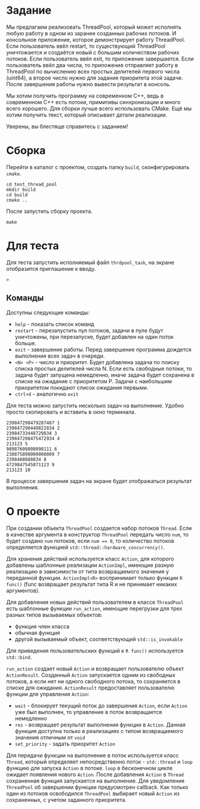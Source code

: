 # Задание

Мы предлагаем реализовать ThreadPool, который может исполнять любую работу в одном из заранее созданных рабочих потоков. И консольное приложение, которое демонстрирует работу ThreadPool. Если пользователь ввёл restart, то существующий ThreadPool уничтожается и создаётся новый с большим количеством рабочих потоков. Если пользователь ввёл exit, то приложение завершается. Если пользователь ввёл два числа, то приложение отправляет работу в ThreadPool по вычислению всех простых делителей первого числа (uint64), а второе число нужно для задания приоритета этой задаче. После завершения работы нужно вывести результат в консоль.

Мы хотим получить программу на современном C++, ведь в современном C++ есть потоки, примитивы синхронизации и много всего хорошего. Для сборки лучше всего использовать CMake. Ещё мы хотим получить текст, который описывает детали реализации.

Уверены, вы блестяще справитесь с заданием!

# Сборка

Перейти в каталог с проектом, создать папку `build`, сконфигурировать `cmake`.

```
cd test_thread_pool
mkdir build
cd build
cmake ..
```

После запустить сборку проекта.

```
make
```

# Для теста
Для теста запустить исполняемый файл `thrdpool_task`, на экране отобразится приглашение к вводу.

```
> 
```

## Команды

Доступны следующие команды:

 - `help` - показать список команд
 - `restart` - перезапустить пул потоков, задачи в пуле будут уничтожены, при перезапуске, будет добавлен на один поток больше.
 - `exit` - завершение работы. Перед завершение программа дождется выполнения всех задач в очереди.
 - `<N> <P>` - число и приоритет. Будет добавлена задача по поиску списка простых делителей числа N. Если есть свободные потоки, то задача будет запущена немедленно, иначе задача будет сохранена в списке на ожидание с приоритетом P. Задачи с наибольшим приоритетом покидают список ожидания первыми.
 - `ctrl+d` - аналогично `exit`

Для теста можно запустить несколько задач на выполнение. Удобно просто скопировать и вставить в окно терминала.

```
239847298479287487 1
239847298449822834 2
23984733448729834 3
239847298475472934 4
213123 5
98987609808098111 6
230875890000000009 7
2398488888834 8
4729847545871123 9
213123 10

```

В процессе завершения задач на экране будет отображаться результат выполнения.

# О проекте

При создании объекта `ThreadPool` создается набор потоков `Thread`. Если в качестве аргумента в конструктор `ThreadPool` передать число `num`, то будет создано  `num` потоков, если `num == 0`, то количество потоков определяется функцией `std::thread::hardware_concurrency()`.

Для хранения действий используется класс `Action`, для которого добавлены шаблонные реализации `ActionImpl`, имеющие разную реализацию в зависимости от типа возвращаемого значения у переданной функции. `ActionImpl<R>` воспринимает только функции `R func()` (func возвращает результат типа R и не принимает никаких аргументов).

Для добавления новых действий пользователем в классе `ThreadPool` есть шаблонные функции `run_action`, имеющие перегрузки для трех разных типов вызываемых объектов:

 - функция член класса
 - обычная функция
 - другой вызываемый объект, соответствующий `std::is_invokable`

 Для приведения пользовательских функций к `R func()` используется `std::bind`.

`run_action` создает новый `Action` и возвращает пользователю объект `ActionResult`. Созданный `Action` запускается одним из свободных потоков, а если нет ни одного свободного потока, то сохраняется в списке для ожидания. `ActionResult` предоставляет пользователю функции для управления `Action`:

 - `wait` - блокирует текущий поток до завершения `Action`, если `Action` уже был выполнен, то управление в поток возвращается немедленно
 - `res` - возвращает результат выполнения функции в `Action`. Данная функция доступна только в реализациях с типом возвращаемого значения отличным от `void`
 - `set_priority` - задать приоритет `Action`

Для передачи функции на выполнение в поток используется класс `Thread`, который определяет непосредственно поток - `std::thread` и `loop` функцию для запуска `Action` в потоке. `loop` в бесконечном цикле ожидает появления нового `Action`. После добавления `Action` в `Thread` сохраненная функция запускается на выполнение. Для уведомления `ThreadPool` об завершении функции предусмотрен callback. Как только один из потоков освободился `ThreadPool` выбирает новый `Action` из сохраненных, с учетом заданного приоритета.
